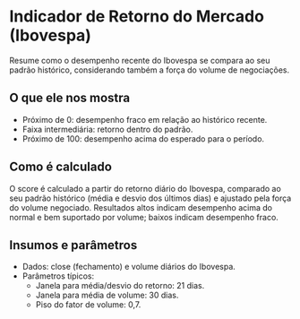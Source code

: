 # Indicador de Retorno do Mercado (Ibovespa)

Resume como o desempenho recente do Ibovespa se compara ao seu padrão histórico, considerando também a força do volume de negociações.

## O que ele nos mostra
- Próximo de 0: desempenho fraco em relação ao histórico recente.
- Faixa intermediária: retorno dentro do padrão.
- Próximo de 100: desempenho acima do esperado para o período.

## Como é calculado
O score é calculado a partir do retorno diário do Ibovespa, comparado ao seu padrão histórico (média e desvio dos últimos dias) e ajustado pela força do volume negociado. Resultados altos indicam desempenho acima do normal e bem suportado por volume; baixos indicam desempenho fraco.

## Insumos e parâmetros
- Dados: close (fechamento) e volume diários do Ibovespa.
- Parâmetros típicos:
  - Janela para média/desvio do retorno: 21 dias.
  - Janela para média de volume: 30 dias.
  - Piso do fator de volume: 0,7.
